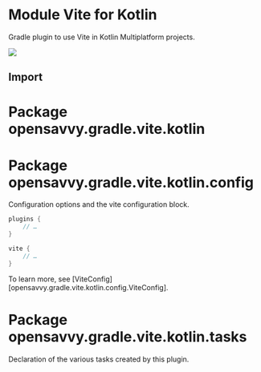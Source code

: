 # Module Vite for Kotlin

Gradle plugin to use Vite in Kotlin Multiplatform projects.

<a href="https://search.maven.org/search?q=dev.opensavvy.vite.kotlin.gradle.plugin"><img src="https://img.shields.io/maven-central/v/dev.opensavvy.gradle.vite/vite.svg?label=Maven%20Central"></a>

## Import

# Package opensavvy.gradle.vite.kotlin

# Package opensavvy.gradle.vite.kotlin.config

Configuration options and the vite configuration block.

```kotlin
plugins {
	// …
}

vite {
	// …
}
```

To learn more, see [ViteConfig][opensavvy.gradle.vite.kotlin.config.ViteConfig].

# Package opensavvy.gradle.vite.kotlin.tasks

Declaration of the various tasks created by this plugin.
